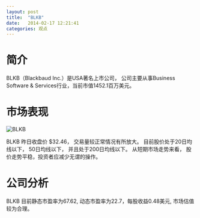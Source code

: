 ```yaml
---
layout: post
title:  "BLKB"
date:   2014-02-17 12:21:41
categories: 观点
---
```


# 简介
BLKB（Blackbaud Inc.）是USA著名上市公司，
公司主要从事Business Software & Services行业，当前市值1452.1百万美元。

# 市场表现

![BLKB](http://finviz.com/chart.ashx?t=BLKB&ty=c&ta=1&p=d&s=l)

BLKB 昨日收盘价 $32.46，
交易量较正常情况有所放大。
目前股价处于20日均线以下，
50日均线以下，
并且处于200日均线以下。
从短期市场走势来看，
股价走势平稳，投资者应减少无谓的操作。

# 公司分析
BLKB 目前静态市盈率为67.62, 动态市盈率为22.7，每股收益0.48美元,
市场估值较为合理。
